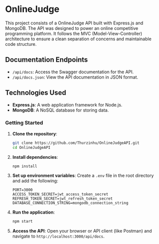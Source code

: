 # OnlineJudge

This project consists of a OnlineJudge API built with Express.js and MongoDB. The API was designed to power an online competitive programming platform. It follows the MVC (Model-View-Controller) architecture to ensure a clean separation of concerns and maintainable code structure.

## Documentation Endpoints
- `/api/docs`: Access the Swagger documentation for the API.
- `/api/docs.json`: View the API documentation in JSON format.

## Technologies Used
- **Express.js**: A web application framework for Node.js.
- **MongoDB**: A NoSQL database for storing data.

### Getting Started

1. **Clone the repository**:
    ```sh
    git clone https://github.com/Thurzinhu/OnlineJudgeAPI.git
    cd OnlineJudgeAPI
    ```

2. **Install dependencies**:
    ```sh
    npm install
    ```

3. **Set up environment variables**:
    Create a `.env` file in the root directory and add the following:
    ```env
    PORT=3000
    ACCESS_TOKEN_SECRET=jwt_access_token_secret
    REFRESH_TOKEN_SECRET=jwt_refresh_token_secret
    DATABASE_CONNECTION_STRING=mongodb_connection_string
    ```

4. **Run the application**:
    ```sh
    npm start
    ```

5. **Access the API**:
    Open your browser or API client (like Postman) and navigate to `http://localhost:3000/api/docs`.